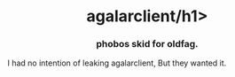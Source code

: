 <h1 align="center">agalarclient/h1>  
<h3 align="center">phobos skid for oldfag.</h3>  
  
I had no intention of leaking agalarclient, But they wanted it. 
